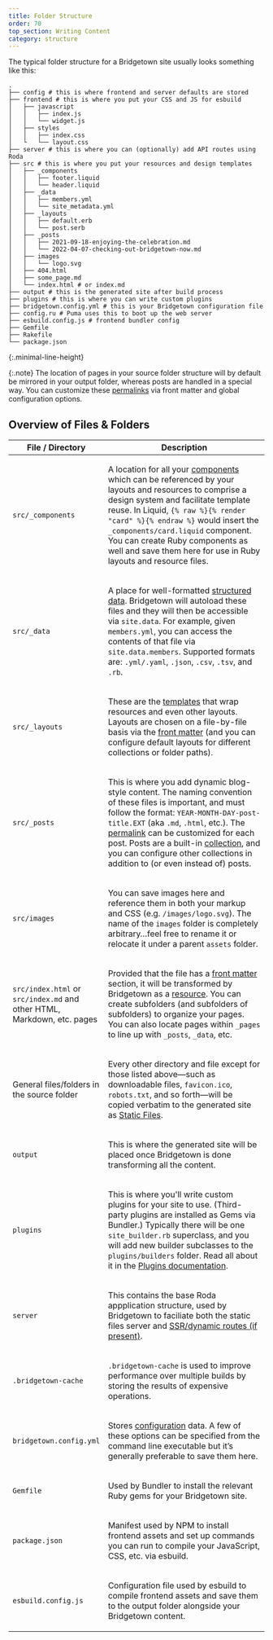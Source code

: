 ```yaml
---
title: Folder Structure
order: 70
top_section: Writing Content
category: structure
---
```


The typical folder structure for a Bridgetown site usually looks something like this:

```shell
.
├── config # this is where frontend and server defaults are stored
├── frontend # this is where you put your CSS and JS for esbuild
│   ├── javascript
│   │   ├── index.js
│   │   └── widget.js
│   ├── styles
│   │   ├── index.css
│   └   └── layout.css
├── server # this is where you can (optionally) add API routes using Roda
├── src # this is where you put your resources and design templates
│   ├── _components
│   │   ├── footer.liquid
│   │   └── header.liquid
│   ├── _data
│   │   ├── members.yml
│   │   └── site_metadata.yml
│   ├── _layouts
│   │   ├── default.erb
│   │   └── post.serb
│   ├── _posts
│   │   ├── 2021-09-18-enjoying-the-celebration.md
│   │   └── 2022-04-07-checking-out-bridgetown-now.md
│   ├── images
│   │   └── logo.svg
│   ├── 404.html
│   ├── some_page.md
│   └── index.html # or index.md
├── output # this is the generated site after build process
├── plugins # this is where you can write custom plugins
├── bridgetown.config.yml # this is your Bridgetown configuration file
├── config.ru # Puma uses this to boot up the web server
├── esbuild.config.js # frontend bundler config
├── Gemfile
├── Rakefile
└── package.json
```
{:.minimal-line-height}

{:.note}
The location of pages in your source folder structure will by default be mirrored in your output folder, whereas posts are handled in a special way. You can customize these <a href="/docs/content/permalinks">permalinks</a> via front matter and global configuration options.

## Overview of Files & Folders

<table class="settings bigger-output">
  <thead>
    <tr>
      <th style="width:25%">File / Directory</th>
      <th>Description</th>
    </tr>
  </thead>
  <tbody>
    <tr>
      <td>
        <p class="default mt-0"><code>src/_components</code></p>
      </td>
      <td>
        <p>
          A location for all your <a href="/docs/components">components</a> which can be referenced by your layouts and resources to comprise a design system and facilitate template reuse. In Liquid, <code>{% raw %}{% render "card" %}{% endraw %}</code> would insert the <code>_components/card.liquid</code> component. You can create Ruby components as well and save them here for use in Ruby layouts and resource files.
        </p>
      </td>
    </tr>
    <tr>
      <td>
        <p class="default mt-0"><code>src/_data</code></p>
      </td>
      <td>
        <p>
          A place for well-formatted <a href="/docs/datafiles">structured data</a>. Bridgetown will autoload these files and they will then be accessible via <code>site.data</code>. For example, given <code>members.yml</code>, you can access the contents of that file via <code>site.data.members</code>. Supported formats are: <code>.yml/.yaml</code>, <code>.json</code>, <code>.csv</code>, <code>.tsv</code>, and <code>.rb</code>.
        </p>
      </td>
    </tr>
    <tr>
      <td>
        <p class="default mt-0"><code>src/_layouts</code></p>
      </td>
      <td>
        <p>
          These are the <a href="/docs/layouts">templates</a> that wrap resources and even other layouts. Layouts are chosen on a file-by-file basis via the <a href="/docs/front-matter/">front matter</a> (and you can configure default layouts for different collections or folder paths).
        </p>
      </td>
    </tr>
    <tr>
      <td>
        <p class="default mt-0"><code>src/_posts</code></p>
      </td>
      <td>
        <p>
          This is where you add dynamic blog-style content. The naming convention of these files is important, and must follow the format: <code>YEAR-MONTH-DAY-post-title.EXT</code> (aka <code>.md</code>, <code>.html</code>, etc.). The <a href="/docs/content/permalinks">permalink</a> can be customized for each post. Posts are a built-in <a href="/docs/collections">collection</a>, and you can configure other collections in addition to (or even instead of) posts.
        </p>
      </td>
    </tr>
    <tr>
      <td>
        <p class="default mt-0"><code>src/images</code></p>
      </td>
      <td>
        <p>
          You can save images here and reference them in both your markup and CSS (e.g. <code>/images/logo.svg</code>). The name of the <code>images</code> folder is completely arbitrary…feel free to rename it or relocate it under a parent <code>assets</code> folder.
        </p>
      </td>
    </tr>
    <tr>
      <td>
        <p class="default mt-0"><code>src/index.html</code> or <code>src/index.md</code> and other HTML,
        Markdown, etc. pages</p>
      </td>
      <td>
        <p>
          Provided that the file has a <a href="/docs/front-matter">front matter</a> section, it will be transformed by Bridgetown as a <a href="/docs/resources">resource</a>. You can create subfolders (and subfolders of subfolders) to organize your pages. You can also locate pages within <code>_pages</code> to line up with <code>_posts</code>, <code>_data</code>, etc.
        </p>
      </td>
    </tr>
    <tr>
      <td>
        <p>General files/folders in the source folder</p>
      </td>
      <td>
        <p>
          Every other directory and file except for those listed above—such as downloadable files, <code>favicon.ico</code>, <code>robots.txt</code>, and so forth—will be copied verbatim to the generated site as <a href="/docs/static-files">Static Files</a>.
        </p>
      </td>
    </tr>
    <tr>
      <td>
        <p class="default mt-0"><code>output</code></p>
      </td>
      <td>
        <p>
          This is where the generated site will be placed once Bridgetown is done transforming all the content.
        </p>
      </td>
    </tr>
    <tr>
      <td>
        <p class="default mt-0"><code>plugins</code></p>
      </td>
      <td>
        <p>
          This is where you'll write custom plugins for your site to use.
          (Third-party plugins are installed as Gems via Bundler.) Typically
          there will be one <code>site_builder.rb</code> superclass, and you
          will add new builder subclasses to the <code>plugins/builders</code>
          folder. Read all about it in the <a href="/docs/plugins/">Plugins
          documentation</a>.
        </p>
      </td>
    </tr>
    <tr>
      <td>
        <p class="default mt-0"><code>server</code></p>
      </td>
      <td>
        <p>
          This contains the base Roda appplication structure, used by Bridgetown to faciliate both the static files server and <a href="/docs/routes">SSR/dynamic routes (if present)</a>.
        </p>
      </td>
    </tr>
    <tr>
      <td>
        <p class="default mt-0"><code>.bridgetown-cache</code></p>
      </td>
      <td>
        <p>
          <code>.bridgetown-cache</code> is used to improve performance over multiple builds by storing the results of expensive operations.
        </p>
      </td>
    </tr>
    <tr>
      <td>
        <p class="default mt-0"><code>bridgetown.config.yml</code></p>
      </td>
      <td>
        <p>
          Stores <a href="/docs/configuration/">configuration</a> data. A few of these options can be specified from the command line executable but it’s generally preferable to save them here.
        </p>
      </td>
    </tr>
    <tr>
      <td>
        <p class="default mt-0"><code>Gemfile</code></p>
      </td>
      <td>
        <p>
          Used by Bundler to install the relevant Ruby gems for your Bridgetown site.
        </p>
      </td>
    </tr>
    <tr>
      <td>
        <p class="default mt-0"><code>package.json</code></p>
      </td>
      <td>
        <p>
          Manifest used by NPM to install frontend assets and set up commands you can run to compile your JavaScript, CSS, etc. via esbuild.
        </p>
      </td>
    </tr>
    <tr>
      <td>
        <p class="default mt-0"><code>esbuild.config.js</code></p>
      </td>
      <td>
        <p>
          Configuration file used by esbuild to compile frontend assets and save them to the output folder alongside your Bridgetown content.
        </p>
      </td>
    </tr>
  </tbody>
</table>
